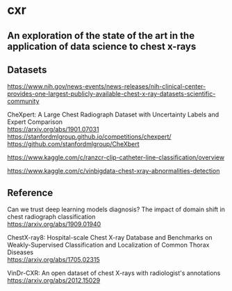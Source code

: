 # cxr
## An exploration of the state of the art in the application of data science to chest x-rays  

## Datasets
https://www.nih.gov/news-events/news-releases/nih-clinical-center-provides-one-largest-publicly-available-chest-x-ray-datasets-scientific-community 

CheXpert: A Large Chest Radiograph Dataset with Uncertainty Labels and Expert Comparison  
https://arxiv.org/abs/1901.07031  
https://stanfordmlgroup.github.io/competitions/chexpert/  
https://github.com/stanfordmlgroup/CheXbert  

https://www.kaggle.com/c/ranzcr-clip-catheter-line-classification/overview  

https://www.kaggle.com/c/vinbigdata-chest-xray-abnormalities-detection  

## Reference  

Can we trust deep learning models diagnosis? The impact of domain shift in chest radiograph classification  
https://arxiv.org/abs/1909.01940  

ChestX-ray8: Hospital-scale Chest X-ray Database and Benchmarks on Weakly-Supervised Classification and Localization of Common Thorax Diseases  
https://arxiv.org/abs/1705.02315  

VinDr-CXR: An open dataset of chest X-rays with radiologist's annotations  
https://arxiv.org/abs/2012.15029  
